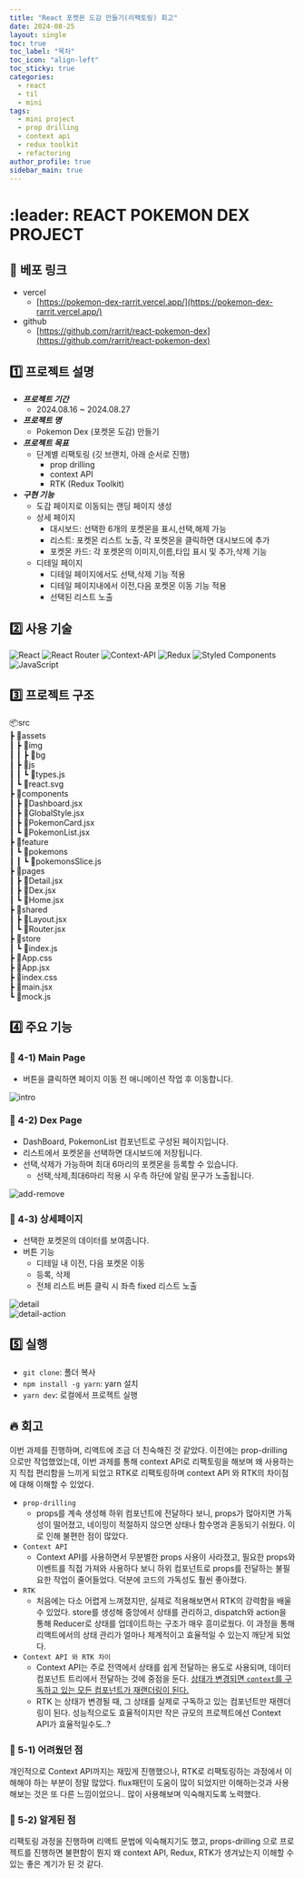 ```yaml
---
title: "React 포켓몬 도감 만들기(리팩토링) 회고"
date: 2024-08-25
layout: single
toc: true
toc_label: "목차"
toc_icon: "align-left"
toc_sticky: true
categories:
  - react
  - til
  - mini
tags:
  - mini project
  - prop drilling
  - context api
  - redux toolkit
  - refactoring
author_profile: true
sidebar_main: true
---
```


# :leader: REACT POKEMON DEX PROJECT

## :rocket: 베포 링크
- vercel
  - [https://pokemon-dex-rarrit.vercel.app/](https://pokemon-dex-rarrit.vercel.app/)
- github
  - [https://github.com/rarrit/react-pokemon-dex](https://github.com/rarrit/react-pokemon-dex)  

## :one: 프로젝트 설명
- ***프로젝트 기간***
  - 2024.08.16 ~ 2024.08.27
- ***프로젝트 명*** 
  - Pokemon Dex (포켓몬 도감) 만들기
- ***프로젝트 목표***
  - 단계별 리팩토링 (깃 브랜치, 아래 순서로 진행)
    - prop drilling
    - context API
    - RTK (Redux Toolkit)
- ***구현 기능***
  - 도감 페이지로 이동되는 랜딩 페이지 생성
  - 상세 페이지 
    - 대시보드: 선택한 6개의 포켓몬을 표시,선택,해제 가능 
    - 리스트: 포켓몬 리스트 노출, 각 포켓몬을 클릭하면 대시보드에 추가
    - 포켓몬 카드: 각 포켓몬의 이미지,이름,타입 표시 및 추가,삭제 기능
  - 디테일 페이지 
    - 디테일 페이지에서도 선택,삭제 기능 적용
    - 디테일 페이지내에서 이전,다음 포켓몬 이동 기능 적용
    - 선택된 리스트 노출


## :two: 사용 기술
![React](https://img.shields.io/badge/react-%2320232a.svg?style=for-the-badge&logo=react&logoColor=%2361DAFB)
![React Router](https://img.shields.io/badge/React_Router-CA4245?style=for-the-badge&logo=react-router&logoColor=white)
![Context-API](https://img.shields.io/badge/Context--Api-000000?style=for-the-badge&logo=react)
![Redux](https://img.shields.io/badge/redux-%23593d88.svg?style=for-the-badge&logo=redux&logoColor=white)
![Styled Components](https://img.shields.io/badge/styled--components-DB7093?style=for-the-badge&logo=styled-components&logoColor=white)
![JavaScript](https://img.shields.io/badge/javascript-%23323330.svg?style=for-the-badge&logo=javascript&logoColor=%23F7DF1E)


## :three: 프로젝트 구조
📦src<br/>
 ┣ 📂assets<br/>
 ┃ ┣ 📂img<br/>
 ┃ ┃ ┣ 📂bg<br/>
 ┃ ┣ 📂js<br/>
 ┃ ┃ ┗ 📜types.js<br/>
 ┃ ┗ 📜react.svg<br/>
 ┣ 📂components<br/>
 ┃ ┣ 📜Dashboard.jsx<br/>
 ┃ ┣ 📜GlobalStyle.jsx<br/>
 ┃ ┣ 📜PokemonCard.jsx<br/>
 ┃ ┗ 📜PokemonList.jsx<br/>
 ┣ 📂feature<br/>
 ┃ ┗ 📂pokemons<br/>
 ┃ ┃ ┗ 📜pokemonsSlice.js<br/>
 ┣ 📂pages<br/>
 ┃ ┣ 📜Detail.jsx<br/>
 ┃ ┣ 📜Dex.jsx<br/>
 ┃ ┗ 📜Home.jsx<br/>
 ┣ 📂shared<br/>
 ┃ ┣ 📜Layout.jsx<br/>
 ┃ ┗ 📜Router.jsx<br/>
 ┣ 📂store<br/>
 ┃ ┗ 📜index.js<br/>
 ┣ 📜App.css<br/>
 ┣ 📜App.jsx<br/>
 ┣ 📜index.css<br/>
 ┣ 📜main.jsx<br/>
 ┗ 📜mock.js

## :four: 주요 기능
### :pushpin: 4-1) Main Page
- 버튼을 클릭하면 페이지 이동 전 애니메이션 작업 후 이동합니다.

![intro](https://github.com/user-attachments/assets/21db6f94-52a8-4dc1-a66f-f7776fc25f9c)

### :pushpin: 4-2) Dex Page
- DashBoard, PokemonList 컴포넌트로 구성된 페이지입니다.
- 리스트에서 포켓몬을 선택하면 대시보드에 저장됩니다.
- 선택,삭제가 가능하며 최대 6마리의 포켓몬을 등록할 수 있습니다.
  - 선택,삭제,최대6마리 적용 시 우측 하단에 알림 문구가 노출됩니다.

![add-remove](https://github.com/user-attachments/assets/222dec78-60fa-462c-8c4d-8ede0167df63)

### :pushpin: 4-3) 상세페이지
- 선택한 포켓몬의 데이터를 보여줍니다.
- 버튼 기능
  - 디테일 내 이전, 다음 포켓몬 이동 
  - 등록, 삭제 
  - 전체 리스트 버튼 클릭 시 좌측 fixed 리스트 노출

![detail](https://github.com/user-attachments/assets/ff3d7afd-9b4f-4aee-b2e9-68c4178fb73c)
<br/>
![detail-action](https://github.com/user-attachments/assets/af39fc7f-4505-4f11-a5aa-eda85a3610fe)


## :five: 실행
- `git clone`: 폴더 복사
- `npm install -g yarn`: yarn 설치
- `yarn dev`: 로컬에서 프로젝트 실행

## :fire: 회고
이번 과제를 진행하며, 리액트에 조금 더 친숙해진 것 같았다. 이전에는 prop-drilling 으로만 작업했었는데, 이번 과제를 통해 context API로 리팩토링을 해보며 왜 사용하는지 직접 편리함을 느끼게 되었고 RTK로 리팩토링하며 context API 와 RTK의 차이점에 대해 이해할 수 있었다.
- `prop-drilling`
  - props를 계속 생성해 하위 컴포넌트에 전달하다 보니, props가 많아지면 가독성이 떨어졌고, 네이밍이 적절하지 않으면 상태나 함수명과 혼동되기 쉬웠다. 이로 인해 불편한 점이 많았다.
- `Context API`
  - Context API를 사용하면서 무분별한 props 사용이 사라졌고, 필요한 props와 이벤트를 직접 가져와 사용하다 보니 하위 컴포넌트로 props를 전달하는 불필요한 작업이 줄어들었다. 덕분에 코드의 가독성도 훨씬 좋아졌다.
- `RTK`
  - 처음에는 다소 어렵게 느껴졌지만, 실제로 적용해보면서 RTK의 강력함을 배울 수 있었다. store를 생성해 중앙에서 상태를 관리하고, dispatch와 action을 통해 Reducer로 상태를 업데이트하는 구조가 매우 흥미로웠다. 이 과정을 통해 리액트에서의 상태 관리가 얼마나 체계적이고 효율적일 수 있는지 깨닫게 되었다.
- `Context API 와 RTK 차이`
  - Context API는 주로 전역에서 상태를 쉽게 전달하는 용도로 사용되며, 데이터 컴포넌트 트리에서 전달하는 것에 중점을 둔다. <u>상태가 변경되면 `context`를 구독하고 있는 모든 컴포넌트가 재랜더링이 된다.</u>
  - RTK 는 상태가 변경될 때, 그 상태를 실제로 구독하고 있는 컴포넌트만 재렌더링이 된다. 성능적으로도 효율적이지만 작은 규모의 프로젝트에선 Context API가 효율적일수도..?

### :pushpin: 5-1) 어려웠던 점
개인적으로 Context API까지는 재밌게 진행했으나, RTK로 리팩토링하는 과정에서 이해해야 하는 부분이 정말 많았다. flux패턴이 도움이 많이 되었지만 이해하는것과 사용해보는 것은 또 다른 느낌이었으니.. 많이 사용해보며 익숙해지도록 노력했다.

### :pushpin: 5-2) 알게된 점
리팩토링 과정을 진행하며 리액트 문법에 익숙해지기도 했고, props-drilling 으로 프로젝트를 진행하면 불편함이 뭔지 왜 context API, Redux, RTK가 생겨났는지 이해할 수 있는 좋은 계기가 된 것 같다. 